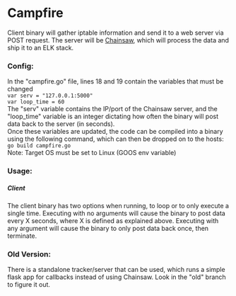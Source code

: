 # Campfire
Client binary will gather iptable information and send it to a web server via POST request.  The server will be [Chainsaw](https://github.com/degenerat3/Chainsaw), which will process the data and ship it to an ELK stack.

### Config:
In the "campfire.go" file, lines 18 and 19 contain the variables that must be changed  
`var serv = "127.0.0.1:5000"`  
`var loop_time = 60`  
The "serv" variable contains the IP/port of the Chainsaw server, and the "loop_time" variable is an integer dictating how often the binary will post data back to the server (in seconds).    
Once these variables are updated, the code can be compiled into a binary using the following command, which can then be dropped on to the hosts:  
`go build campfire.go`  
Note: Target OS must be set to Linux (GOOS env variable)


### Usage:
##### Client
The client binary has two options when running, to loop or to only execute a single time.  Executing with no arguments will cause the binary to post data every X seconds, where X is defined as explained above. Executing with any argument will cause the binary to only post data back once, then terminate.  

### Old Version:
There is a standalone tracker/server that can be used, which runs a simple flask app for callbacks instead of using Chainsaw.  Look in the "old" branch to figure it out.
